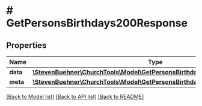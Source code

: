 # # GetPersonsBirthdays200Response

## Properties

Name | Type | Description | Notes
------------ | ------------- | ------------- | -------------
**data** | [**\StevenBuehner\ChurchTools\Model\GetPersonsBirthdays200ResponseDataInner[]**](GetPersonsBirthdays200ResponseDataInner.md) |  |
**meta** | [**\StevenBuehner\ChurchTools\Model\GetPersonsBirthdays200ResponseMeta**](GetPersonsBirthdays200ResponseMeta.md) |  |

[[Back to Model list]](../../README.md#models) [[Back to API list]](../../README.md#endpoints) [[Back to README]](../../README.md)
